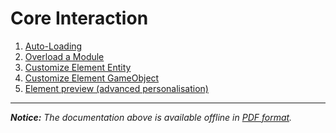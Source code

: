 Core Interaction
================

 1. [Auto-Loading](https://github.com/MediaMotionCommunity/MediaMotion/blob/master/Resources/doc/advancedModule/autoloading.md)
 2. [Overload a Module](https://github.com/MediaMotionCommunity/MediaMotion/blob/master/Resources/doc/advancedModule/overloadModule.md)
 3. [Customize Element Entity](https://github.com/MediaMotionCommunity/MediaMotion/blob/master/Resources/doc/advancedModule/customizeEntity.md)
 4. [Customize Element GameObject](https://github.com/MediaMotionCommunity/MediaMotion/blob/master/Resources/doc/advancedModule/customizeGameObject.md)
 5. [Element preview (advanced personalisation)](https://github.com/MediaMotionCommunity/MediaMotion/blob/master/Resources/doc/advancedModule/elementPreview.md)

----------
*__Notice:__ The documentation above is available offline in [PDF format](https://github.com/MediaMotionCommunity/MediaMotion/blob/master/Resources/doc/doc.pdf).*
